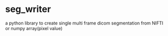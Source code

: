 # seg_writer
a python library to create single multi frame dicom segmentation from NIFTI or numpy array(pixel value)
